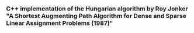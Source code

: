 ### C++ implementation of the Hungarian algorithm by Roy Jonker "A Shortest Augmenting Path Algorithm for Dense and Sparse Linear Assignment Problems (1987)"


